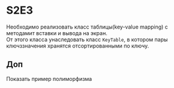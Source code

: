 # S2E3
 
Необходимо реализовать класс таблицы(key-value mapping) с методамит вставки и вывода на экран.  
От этого класса унаследовать класс `KeyTable`, в котором пары ключззначения хранятся отсортированными по ключу.

## Доп
Показать пример полиморфизма

